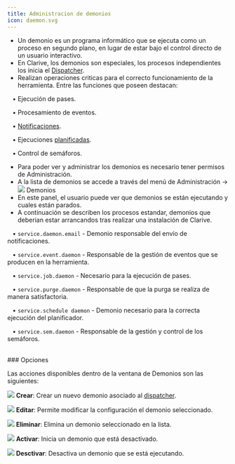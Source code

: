 ```yaml
---
title: Administracion de demonios
icon: daemon.svg
---
```

* Un demonio es un programa informático que se ejecuta como un proceso en segundo plano, en lugar de estar bajo el control directo de un usuario interactivo.
* En Clarive, los demonios son especiales, los procesos independientes los inicia el [Dispatcher](Administracion/dispatcher). 
* Realizan operaciones criticas para el correcto funcionamiento de la herramienta. Entre las funciones que poseen destacan: <br />

&nbsp; &nbsp;• Ejecución de pases. <br />

&nbsp; &nbsp;• Procesamiento de eventos. <br />

&nbsp; &nbsp;• [Notificaciones](Administracion/notifications). <br />

&nbsp; &nbsp;• Ejecuciones [planificadas](Administracion/scheduler). <br />

&nbsp; &nbsp;• Control de semáforos.

* Para poder ver y administrar los demonios es necesario tener permisos de Administración.
* A la lista de demonios se accede a través del menú de Administración → <img src="/static/images/icons/daemon.svg" /> Demonios
* En este panel, el usuario puede ver que demonios se están ejecutando y cuales están parados.
* A continuación se describen los procesos estandar, demonios que deberian estar arrancandos tras realizar una instalación de Clarive. <br />

&nbsp; &nbsp;• `service.daemon.email` - Demonio responsable del envío de notificaciones. <br />

&nbsp; &nbsp;• `service.event.daemon` - Responsable de la gestión de eventos que se producen en la herramienta. <br />

&nbsp; &nbsp;• `service.job.daemon` - Necesario para la ejecución de pases. <br />

&nbsp; &nbsp;• `service.purge.daemon` - Responsable de que la purga se realiza de manera satisfactoria. <br />

&nbsp; &nbsp;• `service.schedule daemon` - Demonio necesario para la correcta ejecución del planificador. <br />

&nbsp; &nbsp;• `service.sem.daemon` - Responsable de la gestión y control de los semáforos.


<br />
### Opciones

Las acciones disponibles dentro de la ventana de Demonios son las siguientes: <br />

<img src="/static/images/icons/add.svg" /> **Crear**: Crear un nuevo demonio asociado al [dispatcher](Administracion/dispatcher).<br />

<img src="/static/images/icons/edit.svg" /> **Editar**: Permite modificar la configuración el demonio seleccionado. <br />

<img src="/static/images/icons/delete.gif" /> **Eliminar**: Elimina un demonio seleccionado en la lista. <br />

<img src="/static/images/icons/start.png" /> **Activar**: Inicia un demonio que está desactivado. <br />

<img src="/static/images/icons/stop.png" /> **Desctivar**: Desactiva un demonio que se está ejecutando.
